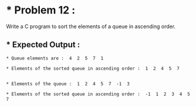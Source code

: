 # * Problem 12 :

Write a C program to sort the elements of a queue in ascending order.

## * Expected Output :

    * Queue elements are :  4  2  5  7  1 
    
    * Elements of the sorted queue in ascending order :  1  2  4  5  7 
    
    
    * Elements of the queue :  1  2  4  5  7  -1  3 
    
    * Elements of the sorted queue in ascending order :  -1  1  2  3  4  5  7
